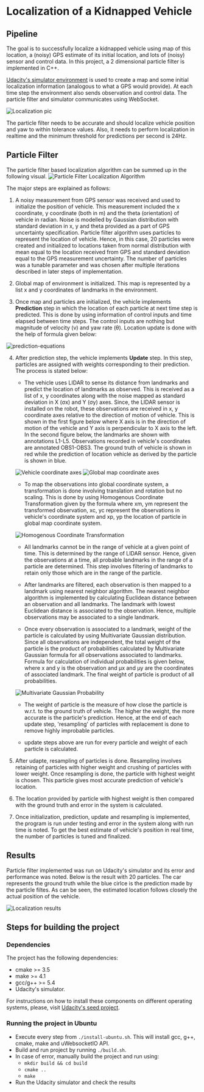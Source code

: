 # Localization of a Kidnapped Vehicle

## Pipeline
The goal is to successfully localize a kidnapped vehicle using map of this location, a (noisy) GPS estimate of its initial location, and lots of (noisy) sensor and control data. In this project, a 2 dimensional particle filter is implemented in C++. 

[Udacity's simulator environment](https://github.com/udacity/self-driving-car-sim/) is used to create a map and some initial localization information (analogous to what a GPS would provide). At each time step the environment also sends observation and control data. The particle filter and simulator communicates using WebSocket.

![Localization pic](readme_images/result1.png)

The particle filter needs to be accurate and should localize vehicle position and yaw to within tolerance values. Also, it needs to perform localization in realtime and the minimum threshold for predictions per second is 24Hz.

## Particle Filter
The particle filter based localization algorithm can be summed up in the following visual.
![Particle Filter Localization Algorithm](readme_images/algo1.png)

The major steps are explained as follows:
1. A noisy measurement from GPS sensor was received and used to initialize the position of vehicle. This measurement included the x coordinate, y coordinate (both in m) and the theta (orientation) of vehicle in radian. Noise is modelled by Gaussian distribution with standard deviation in x, y and theta provided as a part of GPS uncertainty specification.
Particle filter algorithm uses particles to represent the location of vehicle. Hence, in this case, 20 particles were created and initialized to locations taken from normal distribution with mean equal to the location received from GPS and standard deviation equal to the GPS measurement uncertainty. The number of particles was a tunable parameter and was chosen after multiple iterations described in later steps of implementation.
  
2. Global map of environment is initialized. This map is represented by a list x and y coordinates of landmarks in the environment.
  
3. Once map and particles are initialized, the vehicle implements **Prediction** step in which the location of each particle at next time step is predicted. This is done by using information of control inputs and time elapsed between time steps. The control inputs are nothing but magnitude of velocity (v) and yaw rate (θ). Location update is done with the help of formula given below:
  
![prediction-equations](readme_images/algo2.png)
  
4. After prediction step, the vehicle implements **Update** step. In this step, particles are assigned with weights corresponding to their prediction. The process is stated below:
  
    - The vehicle uses LIDAR to sense its distance from landmarks and predict the location of landmarks as observed. This is received as a list of x, y coordinates along with the noise mapped as standard deviation in X (σx) and Y (σy) axes. Since, the LIDAR sensor is installed on the robot, these observations are received in x, y coordinate axes relative to the direction of motion of vehicle. This is shown in the first figure below where X axis is in the direction of motion of the vehicle and Y axis is perpendicular to X axis to the left. In the second figure below, the landmarks are shown with annotations L1-L5. Observations recorded in vehicle's coordinates are annotated OBS1-OBS3. The ground truth of vehicle is shown in red while the prediction of location vehicle as derived by the particle is shown in blue.

    ![Vehicle coordinate axes](readme_images/algo3.png)
    ![Global map coordinate axes](readme_images/algo4.png)

    - To map the observations into global coordinate system, a transformation is done involving translation and rotation but no scaling. This is done by using Homogenous Coordinate Transformation given by the formula where xm, ym represent the transformed observation, xc, yc represent the observations in vehicle's coordinate system and xp, yp the location of particle in global map coordinate system.

    ![Homogenous Coordinate Transformation](readme_images/algo5.png)
  
    - All landmarks cannot be in the range of vehicle at a given point of time. This is determined by the range of LIDAR sensor. Hence, given the observations at a time, all probable landmarks in the range of a particle are determined. This step involves filtering of landmarks to retain only those which are in the range of the particle.
    
    - After landmarks are filtered, each observation is then mapped to a landmark using nearest neighbor algorithm. The nearest neighbor algorithm is implemented by calculating Euclidean distance between an observation and all landmarks. The landmark with lowest Euclidean distance is associated to the observation. Hence, multiple observations may be associated to a single landmark.
    
    - Once every observation is associated to a landmark, weight of the particle is calculated by using Multivariate Gaussian distribution. Since all observations are independent, the total weight of the particle is the product of probabilities calculated by Multivariate Gaussian formula for all observations associated to landmarks. Formula for calculation of individual probabilities is given below, where x and y is the observation and µx and µy are the coordinates of associated landmark. The final weight of particle is product of all probabilities.

    ![Multivariate Gaussian Probability](readme_images/algo6.png)
   
    - The weight of particle is the measure of how close the particle is w.r.t. to the ground truth of vehicle. The higher the weight, the more accurate is the particle's prediction. Hence, at the end of each update step, 'resampling' of particles with replacement is done to remove highly improbable particles.
   
    - update steps above are run for every particle and weight of each particle is calculated.

6. After udapte, resampling of particles is done. Resampling involves retaining of particles with higher weight and crushing of particles with lower weight. Once resampling is done, the particle with highest weight is chosen. This particle gives most accurate prediction of vehicle's location.
   
7. The location provided by particle with highest weight is then compared with the ground truth and error in the system is calculated.
   
8. Once initialization, prediction, update and resampling is implemented, the program is run under testing and error in the system along with run time is noted. To get the best estimate of vehicle's position in real time, the number of particles is tuned and finalized.

## Results
Particle filter implemented was run on Udacity's simulator and its error and performance was noted. Below is the result with 20 particles. The car represents the ground truth while the blue cirlce is the prediction made by the particle filtes. As can be seen, the estimated location follows closely the actual position of the vehicle.

![Localization results](readme_images/result2.gif)

## Steps for building the project

### Dependencies

The project has the following dependencies:
- cmake >= 3.5
- make >= 4.1
- gcc/g++ >= 5.4
- Udacity's simulator.

For instructions on how to install these components on different operating systems, please, visit [Udacity's seed project](https://github.com/udacity/CarND-Kidnapped-Vehicle-Project).

### Running the project in Ubuntu

- Execute every step from `./install-ubuntu.sh`. This will install gcc, g++, cmake, make and uWebsocketIO API.
- Build and run project by running `./build.sh`.
- In case of error, manually build the project and run using:
    - `mkdir build && cd build`
    - `cmake ..`
    - `make`
- Run the Udacity simulator and check the results